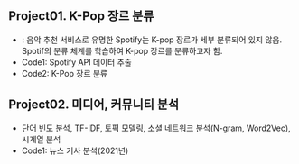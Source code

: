 ## Project01. K-Pop 장르 분류
  - : 음악 추천 서비스로 유명한 Spotify는 K-pop 장르가 세부 분류되어 있지 않음. Spotif의 분류 체계를 학습하여 K-pop 장르를 분류하고자 함.
  - Code1: Spotify API 데이터 추출
  - Code2: K-Pop 장르 분류
  
## Project02. 미디어, 커뮤니티 분석
  - 단어 빈도 분석, TF-IDF, 토픽 모델링, 소셜 네트워크 분석(N-gram, Word2Vec), 시계열 분석
  - Code1: 뉴스 기사 분석(2021년)
